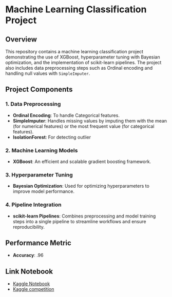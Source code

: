# Machine Learning Classification Project

## Overview

This repository contains a machine learning classification project demonstrating the use of XGBoost, hyperparameter tuning with Bayesian optimization, and the implementation of scikit-learn pipelines. The project also includes data preprocessing steps such as Ordinal encoding and handling null values with `SimpleImputer`.

## Project Components

### 1. **Data Preprocessing**
- **Ordinal Encoding**: To handle Categorical features.
- **SimpleImputer**: Handles missing values by imputing them with the mean (for numerical features) or the most frequent value (for categorical features).
- **IsolationForest**: For detecting outlier

### 2. **Machine Learning Models**
- **XGBoost**: An efficient and scalable gradient boosting framework.

### 3. **Hyperparameter Tuning**
- **Bayesian Optimization**: Used for optimizing hyperparameters to improve model performance.

### 4. **Pipeline Integration**
- **scikit-learn Pipelines**: Combines preprocessing and model training steps into a single pipeline to streamline workflows and ensure reproducibility.

## **Performance Metric**
-  **Accuracy**:  .96
## Link Notebook
-  [Kaggle Notebook](https://www.kaggle.com/code/aliabdelmenam/poisonous-mushroomsv3)
-  [Kaggle competition](https://www.kaggle.com/competitions/playground-series-s4e8)
